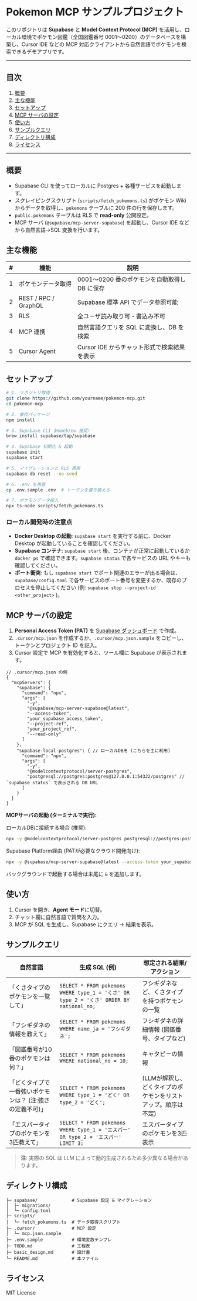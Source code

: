 # Pokemon MCP サンプルプロジェクト

このリポジトリは **Supabase** と **Model Context Protocol (MCP)** を活用し、ローカル環境でポケモン図鑑（全国図鑑番号 0001〜0200）のデータベースを構築し、Cursor IDE などの MCP 対応クライアントから自然言語でポケモンを検索できるデモアプリです。

---

## 目次
1. [概要](#概要)
2. [主な機能](#主な機能)
3. [セットアップ](#セットアップ)
4. [MCP サーバの設定](#mcp-サーバの設定)
5. [使い方](#使い方)
6. [サンプルクエリ](#サンプルクエリ)
7. [ディレクトリ構成](#ディレクトリ構成)
8. [ライセンス](#ライセンス)

---

## 概要
- Supabase CLI を使ってローカルに Postgres + 各種サービスを起動します。
- スクレイピングスクリプト (`scripts/fetch_pokemons.ts`) がポケモン Wiki からデータを取得し、`pokemons` テーブルに 200 件の行を保存します。
- `public.pokemons` テーブルは RLS で **read-only** 公開設定。
- MCP サーバ (`@supabase/mcp-server-supabase`) を起動し、Cursor IDE などから自然言語→SQL 変換を行います。

## 主な機能
| # | 機能 | 説明 |
|---|------|------|
| 1 | ポケモンデータ取得 | 0001〜0200 番のポケモンを自動取得し DB に保存 |
| 2 | REST / RPC / GraphQL | Supabase 標準 API でデータ参照可能 |
| 3 | RLS | 全ユーザ読み取り可・書込み不可 |
| 4 | MCP 連携 | 自然言語クエリを SQL に変換し、DB を検索 |
| 5 | Cursor Agent | Cursor IDE からチャット形式で検索結果を表示 |

## セットアップ
```bash
# 1. リポジトリ取得
git clone https://github.com/yourname/pokemon-mcp.git
cd pokemon-mcp

# 2. 依存パッケージ
npm install

# 3. Supabase CLI（Homebrew 推奨）
brew install supabase/tap/supabase

# 4. Supabase 初期化 & 起動
supabase init
supabase start

# 5. マイグレーションと RLS 適用
supabase db reset --no-seed

# 6. .env を用意
cp .env.sample .env  # トークンを書き換える

# 7. ポケモンデータ投入
npx ts-node scripts/fetch_pokemons.ts
```

### ローカル開発時の注意点
- **Docker Desktop の起動**: `supabase start` を実行する前に、Docker Desktop が起動していることを確認してください。
- **Supabase コンテナ**: `supabase start` 後、コンテナが正常に起動しているか `docker ps` で確認できます。`supabase status` で各サービスの URL やキーも確認してください。
- **ポート衝突**: もし `supabase start` でポート関連のエラーが出る場合は、`supabase/config.toml` で各サービスのポート番号を変更するか、既存のプロセスを停止してください (例: `supabase stop --project-id <other_project>` )。

## MCP サーバの設定
1. **Personal Access Token (PAT)** を [Supabase ダッシュボード](https://app.supabase.com/) で作成。
2. `.cursor/mcp.json` を作成するか、`.cursor/mcp.json.sample` をコピーし、トークンとプロジェクト ID を記入。
3. Cursor 設定で MCP を有効化すると、ツール欄に Supabase が表示されます。

```jsonc
// .cursor/mcp.json の例
{
  "mcpServers": {
    "supabase": {
      "command": "npx",
      "args": [
        "-y",
        "@supabase/mcp-server-supabase@latest",
        "--access-token",
        "your_supabase_access_token",
        "--project-ref",
        "your_project_ref",
        "--read-only"
      ]
    },
    "supabase-local-postgres": { // ローカルDB用 (こちらを主に利用)
      "command": "npx",
      "args": [
        "-y",
        "@modelcontextprotocol/server-postgres",
        "postgresql://postgres:postgres@127.0.0.1:54322/postgres" // `supabase status` で表示される DB URL
      ]
    }
  }
}
```

**MCPサーバの起動 (ターミナルで実行):**

ローカルDBに接続する場合 (推奨):
```bash
npx -y @modelcontextprotocol/server-postgres postgresql://postgres:postgres@127.0.0.1:54322/postgres
```

Supabase Platform経由 (PATが必要なクラウド開発向け):
```bash
npx -y @supabase/mcp-server-supabase@latest --access-token your_supabase_access_token --project-ref your_project_ref --read-only
```
バックグラウンドで起動する場合は末尾に `&` を追加します。

## 使い方
1. Cursor を開き、**Agent モード**に切替。
2. チャット欄に自然言語で質問を入力。
3. MCP が SQL を生成し、Supabase にクエリ → 結果を表示。

## サンプルクエリ
| 自然言語 | 生成 SQL (例) | 想定される結果/アクション |
|----------|---------------|----------------------|
| 「くさタイプのポケモンを一覧して」 | `SELECT * FROM pokemons WHERE type_1 = 'くさ' OR type_2 = 'くさ' ORDER BY national_no;` | フシギダネなど、くさタイプを持つポケモンの一覧 |
| 「フシギダネの情報を教えて」 | `SELECT * FROM pokemons WHERE name_ja = 'フシギダネ';` | フシギダネの詳細情報 (図鑑番号、タイプなど) |
| 「図鑑番号が10番のポケモンは何？」 | `SELECT * FROM pokemons WHERE national_no = 10;` | キャタピーの情報 |
| 「どくタイプで一番強いポケモンは？ (注:強さの定義不可)」 | `SELECT * FROM pokemons WHERE type_1 = 'どく' OR type_2 = 'どく';` | (LLMが解釈し、どくタイプのポケモンをリストアップ。順序は不定) |
| 「エスパータイプのポケモンを3匹教えて」 | `SELECT * FROM pokemons WHERE type_1 = 'エスパー' OR type_2 = 'エスパー' LIMIT 3;` | エスパータイプのポケモンを3匹表示 |

> **注**: 実際の SQL は LLM によって動的生成されるため多少異なる場合があります。

## ディレクトリ構成
```
├─ supabase/             # Supabase 設定 & マイグレーション
│  ├─ migrations/
│  └─ config.toml
├─ scripts/
│  └─ fetch_pokemons.ts  # データ取得スクリプト
├─ .cursor/              # MCP 設定
│  └─ mcp.json.sample
├─ .env.sample           # 環境変数テンプレ
├─ TODO.md               # 工程表
├─ basic_design.md       # 設計書
└─ README.md             # 本ファイル
```

## ライセンス
MIT License
